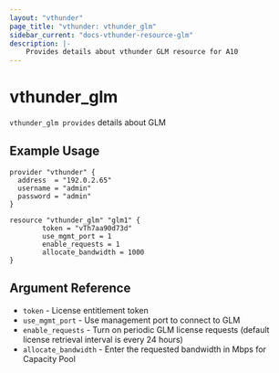 ```yaml
---
layout: "vthunder"
page_title: "vthunder: vthunder_glm"
sidebar_current: "docs-vthunder-resource-glm"
description: |-
    Provides details about vthunder GLM resource for A10
---
```


# vthunder\_glm

`vthunder_glm provides` details about GLM
## Example Usage


```hcl
provider "vthunder" {
  address  = "192.0.2.65"
  username = "admin"
  password = "admin"
}

resource "vthunder_glm" "glm1" {
		token = "vTh7aa90d73d"
		use_mgmt_port = 1
	    enable_requests = 1
	    allocate_bandwidth = 1000
}
```

## Argument Reference

* `token` - License entitlement token
* `use_mgmt_port` - Use management port to connect to GLM
* `enable_requests` - Turn on periodic GLM license requests (default license retrieval interval is every 24 hours)
* `allocate_bandwidth` - Enter the requested bandwidth in Mbps for Capacity Pool
